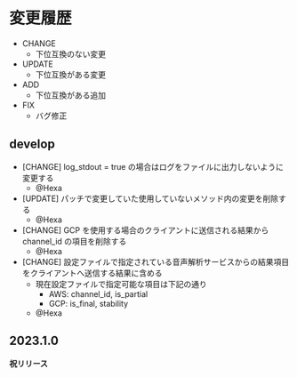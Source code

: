 # 変更履歴

- CHANGE
    - 下位互換のない変更
- UPDATE
    - 下位互換がある変更
- ADD
    - 下位互換がある追加
- FIX
    - バグ修正

## develop

- [CHANGE] log_stdout = true の場合はログをファイルに出力しないように変更する
    - @Hexa
- [UPDATE] パッチで変更していた使用していないメソッド内の変更を削除する
    - @Hexa
- [CHANGE] GCP を使用する場合のクライアントに送信される結果から channel_id の項目を削除する
    - @Hexa
- [CHANGE] 設定ファイルで指定されている音声解析サービスからの結果項目をクライアントへ送信する結果に含める
    - 現在設定ファイルで指定可能な項目は下記の通り
        - AWS: channel_id, is_partial
        - GCP: is_final, stability
    - @Hexa

## 2023.1.0

**祝リリース**


